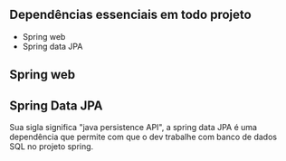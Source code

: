 ## Dependências essenciais em todo projeto
- Spring web
- Spring data JPA


## Spring web


## Spring Data JPA
Sua sigla significa "java persistence API", a spring data JPA é uma dependência que permite com que o dev trabalhe com banco de dados SQL no projeto spring.